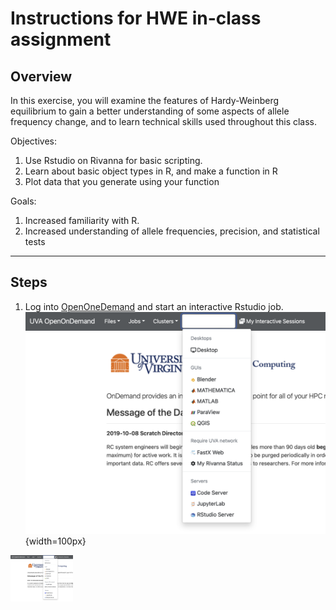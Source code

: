 # **Instructions for HWE in-class assignment**

## Overview
In this exercise, you will examine the features of Hardy-Weinberg equilibrium to gain a better understanding of some aspects of allele frequency change, and to learn technical skills used throughout this class.

Objectives:
1. Use Rstudio on Rivanna for basic scripting.
2. Learn about basic object types in R, and make a function in R
3. Plot data that you generate using your function

Goals:
1.	Increased familiarity with R.
2.	Increased understanding of allele frequencies, precision, and statistical tests
---
## Steps
1.	Log into [OpenOneDemand](https://rivanna-portal.hpc.virginia.edu/pun/sys/dashboard) and start an interactive Rstudio job.
![Some text here.](/Module_1/images/OOD1.png){width=100px}

<img src="/Module_1/images/OOD1.png" width="100" />

